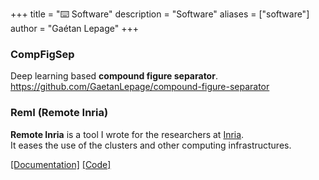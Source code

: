 +++
title = "⌨️ Software"
description = "Software"
aliases = ["software"]
author = "Gaétan Lepage"
+++


### CompFigSep
Deep learning based **compound figure separator**.\
https://github.com/GaetanLepage/compound-figure-separator

### RemI (Remote Inria)
**Remote Inria** is a tool I wrote for the researchers at
[Inria](https://www.inria.fr/en).\
It eases the use of the clusters and other computing infrastructures.
<!-- Unfortunately, this project cannot be shared to people outside from Inria as it might expose
internal IT organization. -->
[[Documentation]](https://remote-inria.gitlabpages.inria.fr/)
[[Code]](https://gitlab.inria.fr/remote-inria/remi)

<!-- ### EnsiBot -->
<!-- Reinforcement learning CSGO (Counter Strike Global Offensive) aimbot.\ -->
<!-- https://github.com/GaetanLepage/ensibot -->
